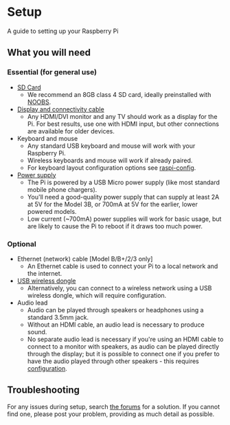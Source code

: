 # Setup

A guide to setting up your Raspberry Pi

## What you will need

### Essential (for general use)

- [SD Card](../installation/sd-cards.md)
    - We recommend an 8GB class 4 SD card, ideally preinstalled with [NOOBS](../installation/noobs.md).
- [Display and connectivity cable](monitor-connection.md)
    - Any HDMI/DVI monitor and any TV should work as a display for the Pi. For best results, use one with HDMI input, but other connections are available for older devices.
- Keyboard and mouse
    - Any standard USB keyboard and mouse will work with your Raspberry Pi.
    - Wireless keyboards and mouse will work if already paired.
    - For keyboard layout configuration options see [raspi-config](../configuration/raspi-config.md).
- [Power supply](../hardware/raspberrypi/power/README.md)
    - The Pi is powered by a USB Micro power supply (like most standard mobile phone chargers).
    - You'll need a good-quality power supply that can supply at least 2A at 5V for the Model 3B, or 700mA at 5V for the earlier, lower powered models.
    - Low current (~700mA) power supplies will work for basic usage, but are likely to cause the Pi to reboot if it draws too much power.

### Optional

- Ethernet (network) cable [Model B/B+/2/3 only]
    - An Ethernet cable is used to connect your Pi to a local network and the internet.
- [USB wireless dongle](../configuration/wireless/README.md)
    - Alternatively, you can connect to a wireless network using a USB wireless dongle, which will require configuration.
- Audio lead
    - Audio can be played through speakers or headphones using a standard 3.5mm jack.
    - Without an HDMI cable, an audio lead is necessary to produce sound.
    - No separate audio lead is necessary if you're using an HDMI cable to connect to a monitor with speakers, as audio can be played directly through the display; but it is possible to connect one if you prefer to have the audio played through other speakers - this requires [configuration](../configuration/audio-config.md).

## Troubleshooting

For any issues during setup, search [the forums](https://www.raspberrypi.org/forums/) for a solution. If you cannot find one, please post your problem, providing as much detail as possible.
